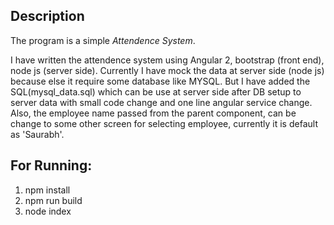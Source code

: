 Description
-----------
The program is a simple *Attendence System*.

I have written the attendence system using Angular 2, bootstrap (front end), node js (server side).
Currently I have mock the data at server side (node js) because else it require some database like MYSQL.
But I have added the SQL(mysql_data.sql) which can be use at server side after DB setup to server data with small code change and one line angular service change.
Also, the employee name passed from the parent component, can be change to some other screen for selecting employee, currently it is default as 'Saurabh'.


For Running:
------------------------
1. npm install
2. npm run build 
3. node index

